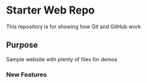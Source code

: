 # Starter Web Repo

This repository is for showing how Git and GitHub work

## Purpose

Sample website with plenty of files for demos

 ### New Features